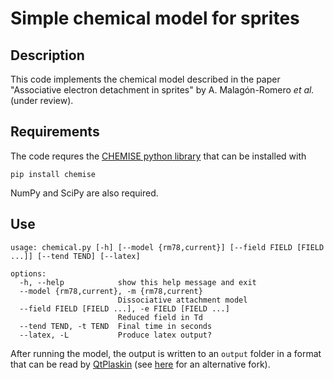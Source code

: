 # Simple chemical model for sprites

## Description
This code implements the chemical model described in the paper "Associative electron detachment in sprites" by A. Malagón-Romero _et al._ (under review).

## Requirements
The code requres the [CHEMISE python library](https://gitlab.com/aluque/chemise) that can be installed 
with
```
pip install chemise
```

NumPy and SciPy are also required.

## Use
```
usage: chemical.py [-h] [--model {rm78,current}] [--field FIELD [FIELD ...]] [--tend TEND] [--latex]

options:
  -h, --help            show this help message and exit
  --model {rm78,current}, -m {rm78,current}
                        Dissociative attachment model
  --field FIELD [FIELD ...], -e FIELD [FIELD ...]
                        Reduced field in Td
  --tend TEND, -t TEND  Final time in seconds
  --latex, -L           Produce latex output?
```

After running the model, the output is written to an `output` folder in a format that can be read by
[QtPlaskin](https://github.com/aluque/qtplaskin) (see [here](https://github.com/erwanp/qtplaskin) for an alternative fork).

